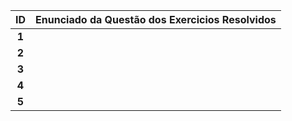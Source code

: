 | ID | Enunciado da Questão dos Exercicios Resolvidos   |
| :---: | :--- |
| **1** |  |
| **2** |  |
| **3** |  |
| **4** |  |
| **5** |  |


